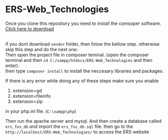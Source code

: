 # ERS-Web_Technologies

Once you clone this repository you need to install the comsoper software. <a href="https://getcomposer.org/download/">Click here to download</a>
</br></br>

if you dont download `vendor` folder, then folow the bellow step. otherwise skip this step and do the next one:</br>
Then open the project file in composer teminal. (open the composer terminal and then `cd C:/xampp/htdocs/ERS-Web_Technologies` and then enter).</br>
then type `composer install` to install the neccesary libraries and packages. </br>

If there is any error while doing any of these steps make sure you enable <ol><li>extension=gd</li><li>extension=fileinfo</li><li>extension=zip</li></ol> in your php.ini file. (`C:\xampp\php`)</br>

Then run the apache server and mysql. And then create a database called `ers_fos_db` and import the `ers_fos_db.sql` file.
then go to the `http://localhost/ERS-Web_Technologies/` to access the ERS website
